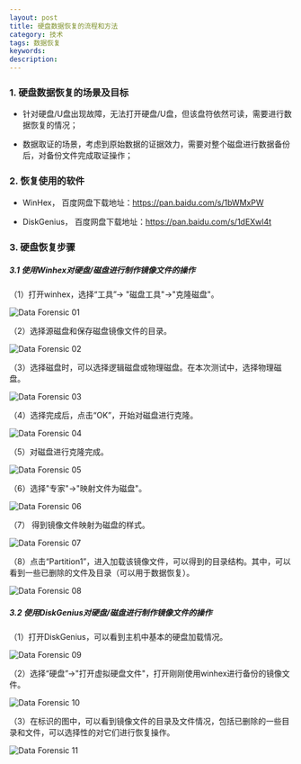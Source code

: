 ```yaml
---
layout: post
title: 硬盘数据恢复的流程和方法
category: 技术
tags: 数据恢复
keywords:
description:
---
```


### 1. 硬盘数据恢复的场景及目标

* 针对硬盘/U盘出现故障，无法打开硬盘/U盘，但该盘符依然可读，需要进行数据恢复的情况；

* 数据取证的场景，考虑到原始数据的证据效力，需要对整个磁盘进行数据备份后，对备份文件完成取证操作；

### 2. 恢复使用的软件

* WinHex， 百度网盘下载地址：https://pan.baidu.com/s/1bWMxPW

* DiskGenius， 百度网盘下载地址：https://pan.baidu.com/s/1dEXwl4t

### 3. 硬盘恢复步骤

##### 3.1 使用Winhex对硬盘/磁盘进行制作镜像文件的操作

（1）打开winhex，选择“工具”-> "磁盘工具"->"克隆磁盘"。

![Data Forensic 01]({{site.CDN_PATH}}/public/image/20170319-Recovery-The-File-01.png)

（2）选择源磁盘和保存磁盘镜像文件的目录。

![Data Forensic 02]({{site.CDN_PATH}}/public/image/20170319-Recovery-The-File-02.png)

（3）选择磁盘时，可以选择逻辑磁盘或物理磁盘。在本次测试中，选择物理磁盘。

![Data Forensic 03]({{site.CDN_PATH}}/public/image/20170319-Recovery-The-File-03.png)

（4）选择完成后，点击“OK”，开始对磁盘进行克隆。

![Data Forensic 04]({{site.CDN_PATH}}/public/image/20170319-Recovery-The-File-04.png)

（5）对磁盘进行克隆完成。

![Data Forensic 05]({{site.CDN_PATH}}/public/image/20170319-Recovery-The-File-05.png)

（6）选择"专家"->"映射文件为磁盘"。

![Data Forensic 06]({{site.CDN_PATH}}/public/image/20170319-Recovery-The-File-06.png)

（7） 得到镜像文件映射为磁盘的样式。

![Data Forensic 07]({{site.CDN_PATH}}/public/image/20170319-Recovery-The-File-07.png)

（8）点击“Partition1”，进入加载该镜像文件，可以得到的目录结构。其中，可以看到一些已删除的文件及目录（可以用于数据恢复）。

![Data Forensic 08]({{site.CDN_PATH}}/public/image/20170319-Recovery-The-File-08.png)
 
 ##### 3.2 使用DiskGenius对硬盘/磁盘进行制作镜像文件的操作

（1）打开DiskGenius，可以看到主机中基本的硬盘加载情况。

![Data Forensic 09]({{site.CDN_PATH}}/public/image/20170319-Recovery-The-File-09.png)
 
（2）选择“硬盘”->"打开虚拟硬盘文件"，打开刚刚使用winhex进行备份的镜像文件。

![Data Forensic 10]({{site.CDN_PATH}}/public/image/20170319-Recovery-The-File-10.png)

（3）在标识的图中，可以看到镜像文件的目录及文件情况，包括已删除的一些目录和文件，可以选择性的对它们进行恢复操作。

![Data Forensic 11]({{site.CDN_PATH}}/public/image/20170319-Recovery-The-File-11.png)
